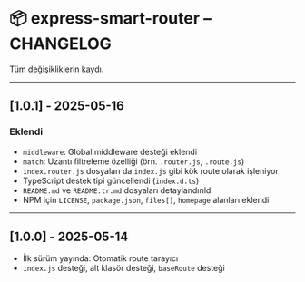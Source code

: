 # 📦 express-smart-router – CHANGELOG

Tüm değişikliklerin kaydı.

---

## [1.0.1] - 2025-05-16
### Eklendi
- `middleware`: Global middleware desteği eklendi
- `match`: Uzantı filtreleme özelliği (örn. `.router.js`, `.route.js`)
- `index.router.js` dosyaları da `index.js` gibi kök route olarak işleniyor
- TypeScript destek tipi güncellendi (`index.d.ts`)
- `README.md` ve `README.tr.md` dosyaları detaylandırıldı
- NPM için `LICENSE`, `package.json`, `files[]`, `homepage` alanları eklendi

---

## [1.0.0] - 2025-05-14
- İlk sürüm yayında: Otomatik route tarayıcı
- `index.js` desteği, alt klasör desteği, `baseRoute` desteği
